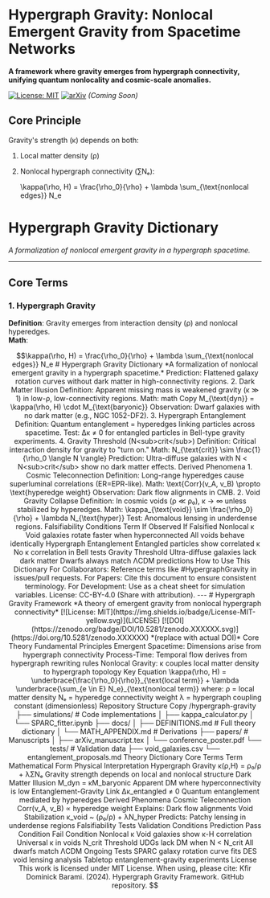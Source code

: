 # Hypergraph Gravity: Nonlocal Emergent Gravity from Spacetime Networks

**A framework where gravity emerges from hypergraph connectivity, unifying quantum nonlocality and cosmic-scale anomalies.**

[![License: MIT](https://img.shields.io/badge/License-MIT-yellow.svg)](https://opensource.org/licenses/MIT) 
[![arXiv](https://img.shields.io/badge/arXiv-Preprint-red)](https://arxiv.org) *(Coming Soon)*

## Core Principle
Gravity's strength (κ) depends on both:
1. Local matter density (ρ)
2. Nonlocal hypergraph connectivity (∑Nₑ):

   \kappa(\rho, H) = \frac{\rho_0}{\rho} + \lambda \sum_{\text{nonlocal edges}} N_e
   
# Hypergraph Gravity Dictionary  
*A formalization of nonlocal emergent gravity in a hypergraph spacetime.*  

---

## **Core Terms**  

### **1. Hypergraph Gravity**  
**Definition**: Gravity emerges from interaction density (ρ) and nonlocal hyperedges.  
**Math**:  
```math  
\kappa(\rho, H) = \frac{\rho_0}{\rho} + \lambda \sum_{\text{nonlocal edges}} N_e
# Hypergraph Gravity Dictionary  
*A formalization of nonlocal emergent gravity in a hypergraph spacetime.*  
Prediction: Flattened galaxy rotation curves without dark matter in high-connectivity regions.

2. Dark Matter Illusion
Definition: Apparent missing mass is weakened gravity (κ ≫ 1) in low-ρ, low-connectivity regions.
Math:

math
Copy
M_{\text{dyn}} = \kappa(\rho, H) \cdot M_{\text{baryonic}}  
Observation: Dwarf galaxies with no dark matter (e.g., NGC 1052-DF2).

3. Hypergraph Entanglement
Definition: Quantum entanglement = hyperedges linking particles across spacetime.
Test: Δκ ≠ 0 for entangled particles in Bell-type gravity experiments.

4. Gravity Threshold (N<sub>crit</sub>)
Definition: Critical interaction density for gravity to "turn on."
Math:


N_{\text{crit}} \sim \frac{1}{\rho_0 \langle N \rangle}  
Prediction: Ultra-diffuse galaxies with N < N<sub>crit</sub> show no dark matter effects.

Derived Phenomena
1. Cosmic Teleconnection
Definition: Long-range hyperedges cause superluminal correlations (ER=EPR-like).
Math:


\text{Corr}(v_A, v_B) \propto \text{hyperedge weight}  
Observation: Dark flow alignments in CMB.

2. Void Gravity Collapse
Definition: In cosmic voids (ρ ≪ ρ₀), κ → ∞ unless stabilized by hyperedges.
Math:

\kappa_{\text{void}} \sim \frac{\rho_0}{\rho} + \lambda N_{\text{hyper}}  
Test: Anomalous lensing in underdense regions.

Falsifiability Conditions
Term	If Observed	If Falsified
Nonlocal κ	Void galaxies rotate faster when hyperconnected	All voids behave identically
Hypergraph Entanglement	Entangled particles show correlated κ	No κ correlation in Bell tests
Gravity Threshold	Ultra-diffuse galaxies lack dark matter	Dwarfs always match ΛCDM predictions
How to Use This Dictionary
For Collaborators: Reference terms like #HypergraphGravity in issues/pull requests.

For Papers: Cite this document to ensure consistent terminology.

For Development: Use as a cheat sheet for simulation variables.

License: CC-BY-4.0 (Share with attribution).

---

# Hypergraph Gravity Framework
*A theory of emergent gravity from nonlocal hypergraph connectivity*

[![License: MIT](https://img.shields.io/badge/License-MIT-yellow.svg)](LICENSE)
[![DOI](https://zenodo.org/badge/DOI/10.5281/zenodo.XXXXXX.svg)](https://doi.org/10.5281/zenodo.XXXXXX) *(replace with actual DOI)*
Core Theory
Fundamental Principles
Emergent Spacetime: Dimensions arise from hypergraph connectivity

Process-Time: Temporal flow derives from hypergraph rewriting rules

Nonlocal Gravity: κ couples local matter density to hypergraph topology

Key Equation

\kappa(\rho, H) = \underbrace{\frac{\rho_0}{\rho}}_{\text{local term}} + \lambda \underbrace{\sum_{e \in E} N_e}_{\text{nonlocal term}}
where:

ρ = local matter density

Nₑ = hyperedge connectivity weight

λ = hypergraph coupling constant (dimensionless)

Repository Structure
Copy
/hypergraph-gravity
├── simulations/           # Code implementations
│   ├── kappa_calculator.py
│   └── SPARC_fitter.ipynb
├── docs/
│   ├── DEFINITIONS.md     # Full theory dictionary
│   └── MATH_APPENDIX.md   # Derivations
├── papers/                # Manuscripts
│   ├── arXiv_manuscript.tex
│   └── conference_poster.pdf
└── tests/                # Validation data
    ├── void_galaxies.csv
    └── entanglement_proposals.md
Theory Dictionary
Core Terms
Term	Mathematical Form	Physical Interpretation
Hypergraph Gravity	κ(ρ,H) = ρ₀/ρ + λΣNₑ	Gravity strength depends on local and nonlocal structure
Dark Matter Illusion	M_dyn = κM_baryonic	Apparent DM where hyperconnectivity is low
Entanglement-Gravity Link	Δκ_entangled ≠ 0	Quantum entanglement mediated by hyperedges
Derived Phenomena
Cosmic Teleconnection

Corr(v_A, v_B) ∝ hyperedge weight

Explains: Dark flow alignments

Void Stabilization

κ_void ~ (ρ₀/ρ) + λN_hyper

Predicts: Patchy lensing in underdense regions

Falsifiability Tests
Validation Conditions
Prediction	Pass Condition	Fail Condition
Nonlocal κ	Void galaxies show κ-H correlation	Universal κ in voids
N_crit Threshold	UDGs lack DM when N < N_crit	All dwarfs match ΛCDM
Ongoing Tests
SPARC galaxy rotation curve fits

DES void lensing analysis

Tabletop entanglement-gravity experiments

License
This work is licensed under MIT License. When using, please cite:

Kfir Dominick Barami. (2024). Hypergraph Gravity Framework. GitHub repository.
